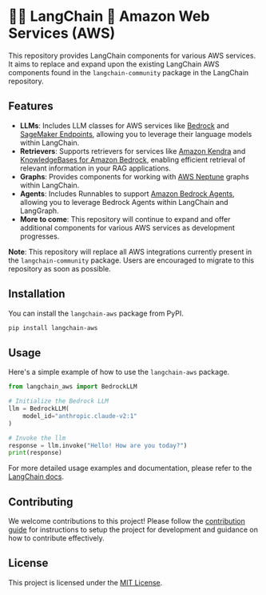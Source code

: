 # 🦜️🔗 LangChain 🤝 Amazon Web Services (AWS)

This repository provides LangChain components for various AWS services. It aims to replace and expand upon the existing LangChain AWS components found in the `langchain-community` package in the LangChain repository.

## Features

- **LLMs**: Includes LLM classes for AWS services like [Bedrock](https://aws.amazon.com/bedrock) and [SageMaker Endpoints](https://aws.amazon.com/sagemaker/deploy/), allowing you to leverage their language models within LangChain.
- **Retrievers**: Supports retrievers for services like [Amazon Kendra](https://aws.amazon.com/kendra/) and [KnowledgeBases for Amazon Bedrock](https://aws.amazon.com/bedrock/knowledge-bases/), enabling efficient retrieval of relevant information in your RAG applications.
- **Graphs**: Provides components for working with [AWS Neptune](https://aws.amazon.com/neptune/) graphs within LangChain.
- **Agents**: Includes Runnables to support [Amazon Bedrock Agents](https://aws.amazon.com/bedrock/agents/), allowing you to leverage Bedrock Agents within LangChain and LangGraph.
- **More to come**: This repository will continue to expand and offer additional components for various AWS services as development progresses.

**Note**: This repository will replace all AWS integrations currently present in the `langchain-community` package. Users are encouraged to migrate to this repository as soon as possible.

## Installation

You can install the `langchain-aws` package from PyPI.

```bash
pip install langchain-aws
```

## Usage

Here's a simple example of how to use the `langchain-aws` package.

```python
from langchain_aws import BedrockLLM

# Initialize the Bedrock LLM
llm = BedrockLLM(
    model_id="anthropic.claude-v2:1"
)

# Invoke the llm
response = llm.invoke("Hello! How are you today?")
print(response)
```

For more detailed usage examples and documentation, please refer to the [LangChain docs](https://python.langchain.com/docs/integrations/platforms/aws/).

## Contributing

We welcome contributions to this project! Please follow the [contribution guide](https://github.com/langchain-ai/langchain-aws/blob/main/.github/CONTRIBUTING.md) for instructions to setup the project for development and guidance on how to contribute effectively.

## License

This project is licensed under the [MIT License](LICENSE).
